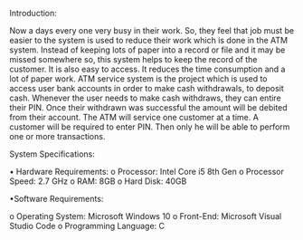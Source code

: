   Introduction:
  
   Now a days every one very busy in their work. So, they feel that job must be easier to the system is used to reduce their work which is done in the ATM system. Instead of keeping lots of paper into a record or file and it may be missed somewhere so, this system helps to keep the record of the customer. It is also easy to access. It reduces the time consumption and a lot of paper work.
   ATM service system is the project which is used to access user bank accounts in order to make cash withdrawals, to deposit cash. Whenever the user needs to make cash withdraws, they can entire their PIN. Once their withdrawn was successful the amount will be debited from their account.
   The ATM will service one customer at a time. A customer will be required to enter PIN. Then only he will be able to perform one or more transactions.

System Specifications:

•	Hardware Requirements:
o	Processor: Intel Core i5 8th Gen
o	Processor Speed: 2.7 GHz
o	RAM: 8GB
o	Hard Disk: 40GB

•Software Requirements:

o	Operating System: Microsoft Windows 10
o	Front-End: Microsoft Visual Studio Code
o	Programming Language: C
